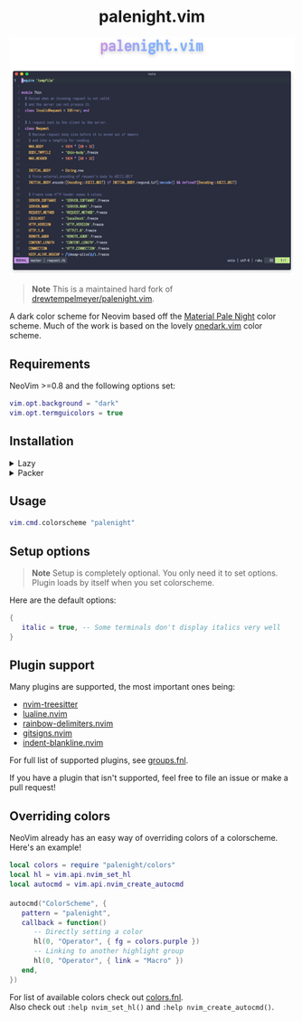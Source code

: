 <div align="center">

# palenight.vim

![palenight.vim](demo-screenshot.png)

</div>

> **Note**
> This is a maintained hard fork of [drewtempelmeyer/palenight.vim][original-work].

A dark color scheme for Neovim based off the [Material Pale Night][material-pale-night] color scheme. Much of the work is based on the lovely [onedark.vim][onedark] color scheme.

## Requirements

NeoVim >=0.8 and the following options set:
```lua
vim.opt.background = "dark"
vim.opt.termguicolors = true
```

## Installation

<details><summary>Lazy</summary>

```lua
{ "alexmozaidze/palenight.nvim" }
```

</details>

<details><summary>Packer</summary>

```lua
use "alexmozaidze/palenight.nvim"
```

</details>

## Usage

```lua
vim.cmd.colorscheme "palenight"
```

## Setup options

> **Note**
> Setup is completely optional. You only need it to set options. Plugin loads by itself when you set colorscheme.

Here are the default options:
```lua
{
   italic = true, -- Some terminals don't display italics very well
}
```

## Plugin support

Many plugins are supported, the most important ones being:
- [nvim-treesitter][tree-sitter]
- [lualine.nvim][lualine]
- [rainbow-delimiters.nvim][rainbow-delimiters]
- [gitsigns.nvim][gitsigns]
- [indent-blankline.nvim][ibl]

For full list of supported plugins, see [groups.fnl](fnl/palenight/groups.fnl#L346).

If you have a plugin that isn't supported, feel free to file an issue or make a pull request!

## Overriding colors

NeoVim already has an easy way of overriding colors of a colorscheme. Here's an example!

```lua
local colors = require "palenight/colors"
local hl = vim.api.nvim_set_hl
local autocmd = vim.api.nvim_create_autocmd

autocmd("ColorScheme", {
   pattern = "palenight",
   callback = function()
      -- Directly setting a color
      hl(0, "Operator", { fg = colors.purple })
      -- Linking to another highlight group
      hl(0, "Operator", { link = "Macro" })
   end,
})
```

For list of available colors check out [colors.fnl][colors].  
Also check out `:help nvim_set_hl()` and `:help nvim_create_autocmd()`.

[ibl]: https://github.com/lukas-reineke/indent-blankline.nvim
[gitsigns]: https://github.com/lewis6991/gitsigns.nvim
[rainbow-delimiters]: https://gitlab.com/HiPhish/rainbow-delimiters.nvim
[lualine]: https://github.com/nvim-lualine/lualine.nvim
[tree-sitter]: https://github.com/nvim-treesitter/nvim-treesitter
[colors]: fnl/palenight/colors.fnl
[original-work]: https://github.com/drewtempelmeyer/palenight.vim
[material-pale-night]: https://github.com/equinusocio/material-theme
[onedark]: https://github.com/joshdick/onedark.vim
[vimplug]: https://github.com/junegunn/vim-plug
[firaCode]: https://github.com/tonsky/FiraCode
